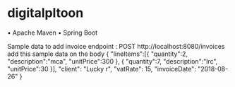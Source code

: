 # digitalpltoon

•	Apache Maven
•	Spring Boot


Sample data to add invoice
endpoint : POST http://localhost:8080/invoices 
add this sample data on the body
	{
 	    "lineItems":[{
        "quantity":2,
        "description":"mca",
        "unitPrice":300
          },
          {
        "quantity":7,
        "description":"lrc",
        "unitPrice":30
          }],
		    "client": "Lucky r",
		    "vatRate": 15,
		    "invoiceDate": "2018-08-26"
		  }
